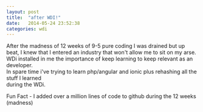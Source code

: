 ```yaml
---
layout: post
title:  "after WDI!"
date:   2014-05-24 23:52:38
categories: wdi
---
```


After the madness of 12 weeks of 9-5 pure coding I was drained but up beat, 
I knew that I entered an industry that won't allow me to sit on my arse. 
WDi installed in me the importance of keep learning to keep relevant as an developer.  
In spare time i've trying to learn php/angular and ionic plus rehashing all the stuff I learned   
during the WDi. 

Fun Fact - I added over a million lines of code to github during the 12 weeks (madness) 